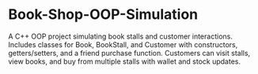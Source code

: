 # Book-Shop-OOP-Simulation
A C++ OOP project simulating book stalls and customer interactions. Includes classes for Book, BookStall, and Customer with constructors, getters/setters, and a friend purchase function. Customers can visit stalls, view books, and buy from multiple stalls with wallet and stock updates.
